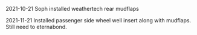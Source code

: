 2021-10-21
Soph installed weathertech rear mudflaps

2021-11-21
Installed passenger side wheel well insert along with mudflaps.  Still need to eternabond.